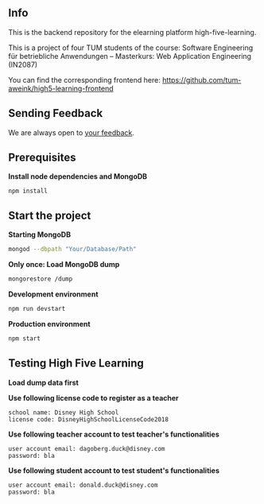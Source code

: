 ## Info
This is the backend repository for the 
elearning platform high-five-learning. 

This is a project of four TUM students of the course: 
Software Engineering für betriebliche Anwendungen – Masterkurs: 
Web Application Engineering (IN2087)

You can find the corresponding frontend here:
https://github.com/tum-aweink/high5-learning-frontend

## Sending Feedback

We are always open to [your feedback](https://github.com/andrelandgraf/high5-learning-backend/issues).

## Prerequisites

**Install node dependencies and MongoDB**

```
npm install
```

## Start the project

**Starting MongoDB**
```bash
mongod --dbpath "Your/Database/Path" 
```

**Only once: Load MongoDB dump**
```bash
mongorestore /dump
```

**Development environment**
```bash
npm run devstart
```

**Production environment**
```bash
npm start
```

## Testing High Five Learning 

**Load dump data first**

**Use following license code to register as a teacher**
```
school name: Disney High School
license code: DisneyHighSchoolLicenseCode2018
```

**Use following teacher account to test teacher's functionalities**
```
user account email: dagoberg.duck@disney.com
password: bla
```

**Use following student account to test student's functionalities**
```
user account email: donald.duck@disney.com
password: bla
```